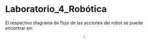 # Laboratorio_4_Robótica

El respectivo diagrama de flujo de las acciones del robot se puede encontrar  en:


<p align="center">
<img src="https://github.com/Juanfe710/Laboratorio_4_Rob-tica/blob/main/Diagramas%20y%20Par%C3%A1metros%20DH/DiagramaFlujo_Laboratorio4.png" alt="Diagrama de Flujo" width="5%"/>
</p>


